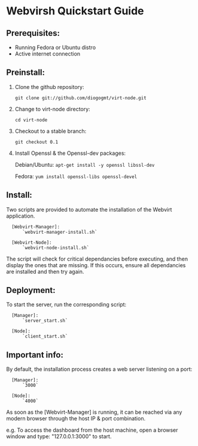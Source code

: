 # Webvirsh Quickstart Guide #

 Prerequisites: 
 -----------------

  - Running Fedora or Ubuntu distro
  - Active internet connection


 Preinstall:
 -----------------

 1. Clone the github repository:
 
      `git clone git://github.com/diogogmt/virt-node.git`

 2. Change to virt-node directory:
 
      `cd virt-node`

 3. Checkout to a stable branch:
 
      `git checkout 0.1`

 3. Install Openssl & the Openssl-dev packages:

      Debian/Ubuntu: 
          `apt-get install -y openssl libssl-dev`

      Fedora:
          `yum install openssl-libs openssl-devel`


 Install:
 -----------------

 Two scripts are provided to automate the installation of the Webvirt application.

      [Webvirt-Manager]: 
          `webvirt-manager-install.sh`

      [Webvirt-Node]:
          `webvirt-node-install.sh`


 The script will check for critical dependancies before executing, and then display the 
 ones that are missing.  If this occurs, ensure all dependancies are installed and then
 try again.


 Deployment:
 -----------------

 To start the server, run the corresponding script:

      [Manager]: 
          `server_start.sh`

      [Node]:
          `client_start.sh`


 Important info: 
 -----------------

 By default, the installation process creates a web server listening on a port:

      [Manager]: 
          `3000`

      [Node]:
          `4000`

 As soon as the [Webvirt-Manager] is running, it can be reached via any modern browser
 through the host IP & port combination. 

   e.g. 
     To access the dashboard from the host machine, open a browser window
     and type: "127.0.0.1:3000" to start.
